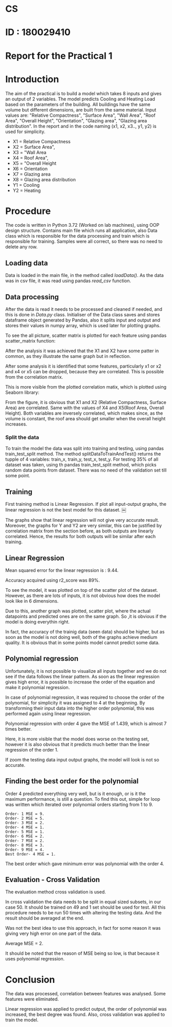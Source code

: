 # CS

# ID : 180029410

# Report for the Practical 1

# Introduction

The aim of the practical is to build a model which takes 8 inputs and gives an output of 2 variables. The
model predicts Cooling and Heating Load based on the parameters of the building. All buildings have the
same volume but different dimensions, are built from the same material. Input values are: "Relative
Compactness", "Surface Area", "Wall Area", "Roof Area", "Overall Height", "Orientation", "Glazing area",
"Glazing area distribution". In the report and in the code naming (x1, x2, x3.., y1, y2) is used for
simplicity.

- X1 = Relative Compactness
- X2 = Surface Area",
- X3 = "Wall Area
- X4 = Roof Area",
- X5 = "Overall Height
- X6 = Orientation
- X7 = Glazing area
- X8 = Glazing area distribution
- Y1 = Cooling
- Y2 = Heating

# Procedure

The code is written in Python 3.72 (Worked on lab machines), using OOP design structure. Contains
main file which runs all application, also Data class which is responsible for the data processing and train
which is responsible for training. Samples were all correct, so there was no need to delete any row.

## Loading data

Data is loaded in the main file, in the method called _loadData()_. As the data was in csv file, it was read
using pandas _read_csv_ function.


## Data processing

After the data is read it needs to be processed and cleaned if needed, and this is done in _Data.py_ class.
Initialiser of the Data class saves and stores dataframe object generated by Pandas, also it splits input
and output and stores their values in numpy array, which is used later for plotting graphs.

To see the all picture, scatter matrix is plotted for each feature using pandas scatter_matrix function:


After the analysis it was achieved that the X1 and X2 have some patter in common, as they illustrate the
same graph but in reflection.

After some analysis it is identified that some features, particularly x1 or x2 and x4 or x5 can be dropped,
because they are correlated. This is possible from the correlation matrix.

This is more visible from the plotted correlation matix, which is plotted using Seaborn library:


From the figure, it is obvious that X1 and X2 (Relative Compactness, Surface Area) are correlated. Same
with the values of X4 and X5(Roof Area, Overall Height). Both variables are inversely correlated, which
makes since, as the volume is constant, the roof area should get smaller when the overall height
increases.

### Split the data

To train the model the data was split into training and testing, using pandas train_test_split method. The
method splitDataToTrainAndTest() returns the tupple of 4 variables: train_x, train_y, test_x, test_y. For
testing 35% of all dataset was taken, using th pandas train_test_split method, which picks random data
points from dataset. There was no need of the validation set till some point.

## Training

First training method is Linear Regression. If plot all input-output graphs, the linear regression is not the
best model for this dataset. ￼



The graphs show that linear regression will not give very accurate result. Moreover, the graphs for Y
and Y2 are very similar, this can be justified by correlation matrix from the section before, as both
outputs are linearly correlated. Hence, the results for both outputs will be similar after each training.

## Linear Regression

Mean squared error for the linear regression is : 9.44.

Accuracy acquired using r2_score was 89%.

To see the model, it was plotted on top of the scatter plot of the dataset. However, as there are lots of
inputs, it is not obvious how does the model look like in 6 dimensions.

Due to this, another graph was plotted, scatter plot, where the actual datapoints and predicted ones are
on the same graph. So ,it is obvious if the model is doing everythin right.


In fact, the accuracy of the trainig data (seen data) should be higher, but as soon as the model is not
doing well, both of the graphs achieve medium quality. It is obvious that in some points model cannot
predict some data.

## Polynomial regression


Unfortunately, it is not possible to visualize all inputs together and we do not see if the data follows the
linear pattern. As soon as the linear regression gives high error, it is possible to increase the order of the
equation and make it polynomial regression.

In case of polynomial regression, it was required to choose the order of the polynomial, for simplicity it
was assigned to 4 at the beginning. By transforming their input data into the higher order polynomial,
this was performed again using linear regression.

Polynomial regression with order 4 gave the MSE of 1.439, which is almost 7 times better.

Here, it is more visible that the model does worse on the testing set, however it is also obvious that it
predicts much better than the linear regression of the order 1.


If zoom the testing data input output graphs, the model will look is not so accurate.

## Finding the best order for the polynomial

Order 4 predicted everything very well, but is it enough, or is it the maximum performance, is still a
question. To find this out, simple for loop was written which iterated over polynomial orders starting
from 1 to 9.

```
Order- 1 MSE = 9.
Order- 2 MSE = 5.
Order- 3 MSE = 2.
Order- 4 MSE = 1.
Order- 5 MSE = 1.
Order- 6 MSE = 2.
Order- 7 MSE = 2.
Order- 8 MSE = 3.
Order- 9 MSE = 4.
Best Order- 4 MSE = 1.
```
The best order which gave minimum error was polynomial with the order 4.

## Evaluation - Cross Validation

The evaluation method cross validation is used.

In cross validation the data needs to be split in equal sized subsets, in our case 50. It should be trained
on 49 and 1 set should be used for test. All this procedure needs to be run 50 times with altering the
testing data. And the result should be averaged at the end.


Was not the best idea to use this approach, in fact for some reason it was giving very high error on one
part of the data.

Average MSE = 2.

It should be noted that the reason of MSE being so low, is that because it uses polynomial regression.

# Conclusion

The data was processed, correlation between features was analysed. Some features were eliminated.

Linear regression was applied to predict output, the order of polynomial was increased, the best degree
was found. Also, cross validation was applied to train the model.



